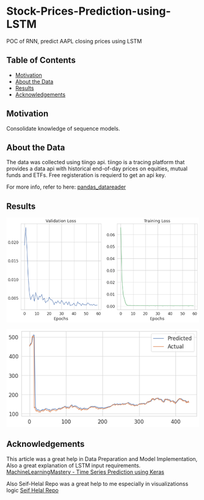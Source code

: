 # Stock-Prices-Prediction-using-LSTM
POC of RNN, predict AAPL closing prices using LSTM

## Table of Contents

* [Motivation](#motivation)
* [About the Data](#about-the-data)
* [Results](#results)
* [Acknowledgements](#acknowledgements)


## Motivation

Consolidate knowledge of sequence models.

## About the Data

The data was collected using tiingo api.
tiingo is a tracing platform that provides a data api with historical end-of-day prices on equities, mutual funds and ETFs.
Free registeration is requierd to get an api key.

For more info, refer to here: [pandas_datareader](https://pandas-datareader.readthedocs.io/en/latest/remote_data.html?highlight=remote%20data%20access)

## Results

![alt text](Images/trainingvalidationloss.png)

![alt text](Images/actualvspredict.png)


## Acknowledgements

This article was a great help in Data Preparation and Model Implementation, Also a great explanation of LSTM input requirements.
[MachineLearningMastery - Time Series Prediction using Keras](https://machinelearningmastery.com/time-series-prediction-with-deep-learning-in-python-with-keras/)

Also Seif-Helal Repo was a great help to me especially in visualizationss logic
[Seif Helal Repo](https://github.com/seifhelal/Machine-Learning-Stock-Market-Prediction-Using-RNN)
